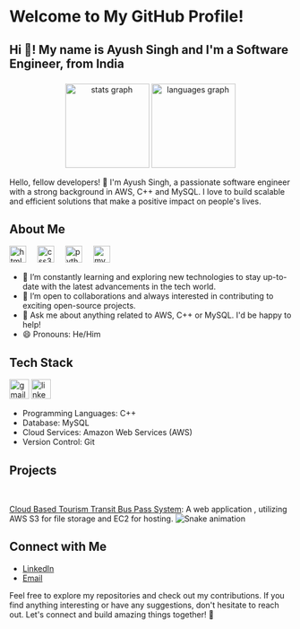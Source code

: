 # Welcome to My GitHub Profile!
<h2 align="left">Hi 👋! My name is Ayush Singh and I'm a Software Engineer, from India</h2>

###

<div align="center">
  <img src="https://github-readme-stats.vercel.app/api?username=ayush2883&hide_title=false&hide_rank=false&show_icons=true&include_all_commits=true&count_private=true&disable_animations=false&theme=dracula&locale=en&hide_border=false" height="150" alt="stats graph"  />
  <img src="https://github-readme-stats.vercel.app/api/top-langs?username=ayush2883&locale=en&hide_title=false&layout=compact&card_width=320&langs_count=5&theme=dracula&hide_border=false" height="150" alt="languages graph"  />
</div>

Hello, fellow developers! 👋 I'm Ayush Singh, a passionate software engineer with a strong background in AWS, C++ and MySQL. I love to build scalable and efficient solutions that make a positive impact on people's lives. 
###

## About Me
<div align="left">
  <img src="https://cdn.jsdelivr.net/gh/devicons/devicon/icons/html5/html5-original.svg" height="30" alt="html5 logo"  />
  <img width="12" />
  <img src="https://cdn.jsdelivr.net/gh/devicons/devicon/icons/css3/css3-original.svg" height="30" alt="css3 logo"  />
  <img width="12" />
  <img src="https://cdn.jsdelivr.net/gh/devicons/devicon/icons/python/python-original.svg" height="30" alt="python logo"  />
  <img width="12" />
  <img src="https://cdn.jsdelivr.net/gh/devicons/devicon/icons/mysql/mysql-original.svg" height="30" alt="mysql logo"  />
</div>

- 🌱 I’m constantly learning and exploring new technologies to stay up-to-date with the latest advancements in the tech world.
- 🤝 I’m open to collaborations and always interested in contributing to exciting open-source projects.
- 💬 Ask me about anything related to AWS, C++ or MySQL. I'd be happy to help!
- 😄 Pronouns: He/Him
###

## Tech Stack
<div align="left">
  <img src="https://img.shields.io/static/v1?message=Gmail&logo=gmail&label=&color=D14836&logoColor=white&labelColor=&style=for-the-badge" height="35" alt="gmail logo"  />
  <img src="https://img.shields.io/static/v1?message=LinkedIn&logo=linkedin&label=&color=0077B5&logoColor=white&labelColor=&style=for-the-badge" height="35" alt="linkedin logo"  />
</div>

- Programming Languages: C++
- Database: MySQL
- Cloud Services: Amazon Web Services (AWS)
- Version Control: Git
###

## Projects
<br clear="both">

 [Cloud Based Tourism Transit Bus Pass System](https://github.com/ayush2883/Cloud-Based-Tourism-Transit-Pass-System.git): A web application , utilizing AWS S3 for file storage and EC2 for hosting.
<img src="https://raw.githubusercontent.com/ayush2883/ayush2883/output/snake.svg" alt="Snake animation" />

## Connect with Me

- [LinkedIn](https://www.linkedin.com/in/ayush-singh-9b6a78206/)
- [Email](mailto:ayush561singh@gmail.com)

Feel free to explore my repositories and check out my contributions. If you find anything interesting or have any suggestions, don't hesitate to reach out. Let's connect and build amazing things together! 🚀
###

